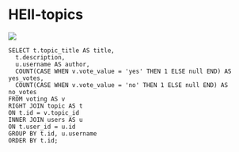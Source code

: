 # HEII-topics

![](https://www.draw.io/?lightbox=1&highlight=0000ff&edit=_blank&layers=1&nav=1&title=HEII%20Voting#R7Vzvc6I4GP5r%2FNgdIaL4cbXt3c12bzrbXm%2Fv002ECLkF4oS46v71l0CiaGT90SJxm44zDS8JCS9PniTPG%2BiAcbr8jcJZ%2FJmEKOm43XDZAbcd13V6bp%2F%2FE5ZVaRl0%2FdIQURzKTBvDE%2F6BpLErrXMconwrIyMkYXi2bQxIlqGAbdkgpWSxnW1Kku1aZzBCmuEpgIlu%2FRuHLC6tvjvY2H9HOIpVzU5%2FWJ5Jocos7ySPYUgWFRO464AxJYSVqXQ5RolwnvJLWe6%2B5uy6YRRl7JgCLuoNuftRMAj6%2FhRMbxzZ0u8wmcu7fSYzHOSyvWylnJAvcJrAjB%2BNYpYm3Ojw5JRk7Elm6vLjIMZJ%2BABXZC7akzMYfFNHo5hQ%2FIPnh6owP02ZfNwcI%2FxqOEnGJCG0qBKEHvLD3lbJJ3FFWRdFOS%2F7qG7eWZseYM5Ue0iSwFmOJ0ULRZYU0ghnI8IYSWUmdWv329VPiz9%2BHiY4yrgt4BUhKqoh8yxEoSquHmpZYYoDmU7gBCUj3uCoKKAunZHCizmj5Buq1Oe7E9Dvr88oqCk338MUJ6IHvSAawgwq75f%2Bc3ryuHLBbvHH7fIZI8rQshY5zhqPvCMjkiJGVzyLLOA5ss%2BuVN8E5fFi0yOcvoR5XO0NoCd7ouyF0fraG6DyhMTqkbhVHaqC2z9udczGcCaS%2FDYZhskXTg4wi8TZESMz9ZTQVKGFymaL9EQhxNlGvAJDWWwknIo5VXyU5hSHYVFBFcvqic9ggLPooawQ9DamL7JiYVrEmKEnbhctX3BG5TbCq5kmBchiXgHKChAyyOBk3fVmBGes8LE34j%2FuoHH3g9fxuCPG%2FNjZHPOfyE45VjKONYgLCCDeaxZI9JxRSMnsmfcTpJxR7ebesYCqIRsdYhJSapg4hCjQbQJQjgaox0%2BvBtSkSjNV2tTBcSyutkHUKIYOwUR4Qd5QLSDkmCzr2IyEPwVKZWzcAkoFGeBiwHA1YPwJU9QM1%2BzA5AAmiuv%2BWkTTCLF4RxKLIqC3xQ%2FQ8GMQrZQQehec4p7FKc1goqdh4hblAcUzhklmqeV6qMV326QWz1KLEdTSM4ha%2Bhom%2FsoR%2Fbep1ZGllSZoxVEKWTu8MtAwdG%2FSWugdMUvfHGYBuuQyJmmKhJ%2BsWGjFwopY6PoSKyeLhf0mlvBA13asWGi6WAhqNCATxEKga0JWLGxrjAQ1XNSGWAh0sacIp9npt1nT7wPk0qpgCHRxSMy%2B%2B4m4%2FwnlqYitb9wIunk%2F8%2FGyfxsyH9fVH7vSvzqqaVVABLpYZBf67RCLZxCx6PLPM1oyyyrXwyrt6ofA1wBkSaUNUhm0RireMBgOfQgmQ96mruvf6BLMM7a7KK6KU9TC5BKcouFHV1wspTRPKfu7sRnTFF%2BPR4j1jw1G2GDET3cuu4NWdy77NhhxfcEI3%2BBghK8PjTYY0daU2zcoGOHrwYg5HyAzu3vZrHn3AXJpNRjh68EIg6jll5131%2FRlQybeuj44g3m%2BIDS0vHI9vNJq5MG3EqEZvNKeROgOhmgIh8AZOGjqh96No6%2BMKEnsXOWKOOWycQcNQFYkbIVU9ndkM%2BIOPQ0BKIyQUgS4d2ISkQwmdxvrjkhWeehoidlXaRbpf0T6g5AVuDPo6qvKJg425wqx8KP4DgU33X3hYHkmn2G2UqeEeKcumoUqowQVt1TO%2F4cYW0ndDM4ZEbhY38IDKQC8FjelPDns7JXXxuP1cxceqaUAacrJnAao5oHLnShM8cs%2B5qh7p5eiBDL8fbsB%2ByAgiz4KjG%2FUvYG3810CZ0e0KxsuS%2B0Aad2M87DlWWw1j63BEdiqU13eGlu97sWw1W8CW049trpXha2pFu9wg6CzJzKxE0g4GY11G3ybpbqzR7uBRY2RqDlmgHw1iZ2NGv%2FCqHkX41jdi7lmYEAbZnWd94UwZIPpNpi%2BFUwfqMX8yW%2F2qcX5m6JW3wJv0us2x0fU%2B90mhQATIup7%2BcaMgPpu0%2FRN8SKePr7%2F5JwCqqqbnDqQ2Sj7WQLT4c3yKmjaOFj0WFijL%2BE0taXHEtB5QfdGMKXHxiQBnSRnWwJqjoAOR80uRkD6B3xfiqQB858jo2bXxD1NcI1%2FyQ0%2BWqxG30X9aujYmNnpjFLzPagDjHIGJPjh5nvjpVK9%2BWo7uPsf)


```
SELECT t.topic_title AS title,
  t.description,
  u.username AS author,
  COUNT(CASE WHEN v.vote_value = 'yes' THEN 1 ELSE null END) AS yes_votes,
  COUNT(CASE WHEN v.vote_value = 'no' THEN 1 ELSE null END) AS no_votes
FROM voting AS v
RIGHT JOIN topic AS t
ON t.id = v.topic_id
INNER JOIN users AS u
ON t.user_id = u.id
GROUP BY t.id, u.username
ORDER BY t.id;
```
